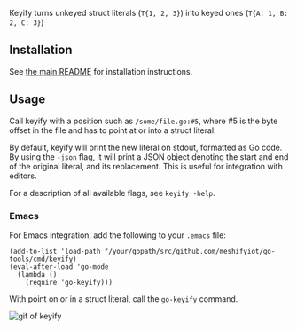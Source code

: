 Keyify turns unkeyed struct literals (`T{1, 2, 3}`) into keyed
ones (`T{A: 1, B: 2, C: 3}`)

## Installation

See [the main README](https://github.com/dominikh/go-tools#installation) for installation instructions.

## Usage

Call keyify with a position such as `/some/file.go:#5`, where #5 is
the byte offset in the file and has to point at or into a struct
literal.

By default, keyify will print the new literal on stdout, formatted as
Go code. By using the `-json` flag, it will print a JSON object
denoting the start and end of the original literal, and its
replacement. This is useful for integration with editors.

For a description of all available flags, see `keyify -help`.

### Emacs

For Emacs integration, add the following to your `.emacs` file:

```
(add-to-list 'load-path "/your/gopath/src/github.com/meshifyiot/go-tools/cmd/keyify)
(eval-after-load 'go-mode
  (lambda ()
    (require 'go-keyify)))
```

With point on or in a struct literal, call the `go-keyify` command.

![gif of keyify](http://stuff.fork-bomb.org/keyify.gif)
